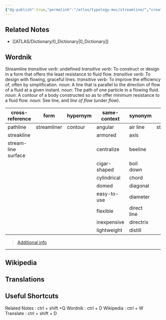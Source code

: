 ```yaml
---
{"dg-publish":true,"permalink":"/atlas/typology-moc/streamline/","created":"","updated":"2023-03-08T08:28:53.997+01:00"}
---
```


## Related Notes 
- [[ATLAS/Dictionary/0_Dictionary\|0_Dictionary]]


## Wordnik
Streamline
*transitive verb*: undefined
*transitive verb*: To construct or design in a form that offers the least resistance to fluid flow.
*transitive verb*: To design with flowing, graceful lines.
*transitive verb*: To improve the efficiency of, often by simplification.
*noun*: A line that is parallel to the direction of flow of a fluid at a given instant.
*noun*: The path of one particle in a flowing fluid.
*noun*: A contour of a body constructed so as to offer minimum resistance to a fluid flow.
*noun*: See <internalXref urlencoded="line">line</internalXref>, and <em>line of flow</em> (under <em>flow</em>).

| cross-reference |form |hypernym |same-context |synonym |variant |verb-form |
| --- | --- | --- | --- | --- | --- | --- |
| pathline | streamliner | contour | angular | air line | streamlined | streamlined |
| streakline |  |  | armored | axis |  | streamlines |
| stream-line surface |  |  | centralize | beeline |  | streamlining |
|  |  |  | cigar-shaped | boil down |  |  |
|  |  |  | cylindrical | chord |  |  |
|  |  |  | domed | diagonal |  |  |
|  |  |  | easy-to-use | diameter |  |  |
|  |  |  | flexible | direct line |  |  |
|  |  |  | inexpensive | directrix |  |  |
|  |  |  | lightweight | distill |  |  |

> [Additional info](https://www.wordnik.com/words/streamline)

---

## Wikipedia 


## Translations 


## Useful Shortcuts
Related Notes : ctrl + shift +Q
Wordnik : ctrl + D
Wikipedia : ctrl + W
Translate : ctrl + shift + D 